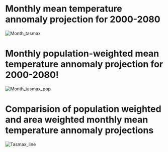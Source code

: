 # Monthly mean temperature annomaly projection for 2000-2080

![Month_tasmax](https://user-images.githubusercontent.com/85177766/120788611-d35b2500-c530-11eb-9dd2-9591b1ea7d81.jpg)

# Monthly population-weighted mean temperature annomaly projection for 2000-2080!

![Month_tasmax_pop](https://user-images.githubusercontent.com/85177766/120788646-dbb36000-c530-11eb-8f1a-96075d249e2d.jpg)

# Comparision of population weighted and area weighted monthly mean temperature annomaly projections

![Tasmax_line](https://user-images.githubusercontent.com/85177766/120788668-e110aa80-c530-11eb-95e8-d48db61e15d0.jpg)


